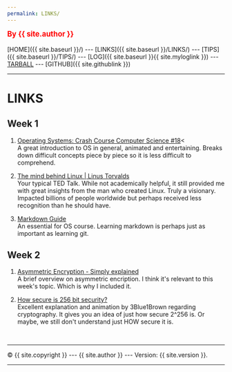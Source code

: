 ```yaml
---
permalink: LINKS/
---
```

<span style="color:red; font-weight:bold; font-size:larger;">By {{ site.author }}</span>
<br><br>
[HOME]({{ site.baseurl }}/) ---
[LINKS]({{ site.baseurl }}/LINKS/) ---
[TIPS]({{ site.baseurl }}/TIPS/) ---
[LOG]({{ site.baseurl }}{{ site.myloglink }}) ---
[TARBALL](SandBox/arkanalexei.tar.xz) ---
[GITHUB]({{ site.githublink }})
<br>
<hr>

# LINKS

## Week 1

1. [Operating Systems: Crash Course Computer Science #18](https://www.youtube.com/watch?v=26QPDBe-NB8)<<br>
A great introduction to OS in general, animated and entertaining. Breaks down difficult concepts piece by piece so it is less difficult to comprehend.<br>

2. [The mind behind Linux | Linus Torvalds](https://www.youtube.com/watch?v=o8NPllzkFhE)<br>
Your typical TED Talk. While not academically helpful, it still provided me with great insights from the man who created Linux.
Truly a visionary. Impacted billions of people worldwide but perhaps received less recognition than he should have.<br>

3. [Markdown Guide](https://www.markdownguide.org/)<br>
An essential for OS course. Learning markdown is perhaps just as important as learning git.<br>

## Week 2
1. [Asymmetric Encryption - Simply explained](https://www.youtube.com/watch?v=AQDCe585Lnc)<br>
A brief overview on asymmetric encription.
I think it's relevant to this week's topic. Which is why I included it.<br>

2. [How secure is 256 bit security?](https://www.youtube.com/watch?v=S9JGmA5_unY)<br>
Excellent explanation and animation by 3Blue1Brown regarding cryptography. It gives you an idea of just how secure 2^256 is. Or maybe, we still don't understand just HOW secure it is.


<br>
<hr>
&copy; {{ site.copyright }} --- {{ site.author }} --- Version: {{ site.version }}.
<hr>
<br>
